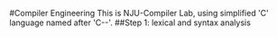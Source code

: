 #Compiler Engineering
This is NJU-Compiler Lab, using simplified 'C' language named after 'C--'.
##Step 1: lexical and syntax analysis
